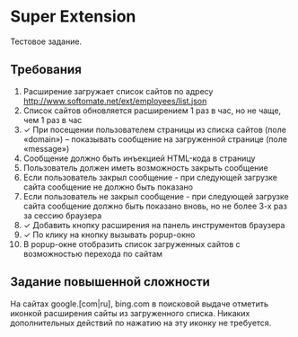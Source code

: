 # Super Extension

Тестовое задание.

## Требования

1. Расширение загружает список сайтов по адресу
   http://www.softomate.net/ext/employees/list.json
2. Список сайтов обновляется расширением 1 раз в час, но не чаще, чем
   1 раз в час
3. ✓ При посещении пользователем страницы из списка сайтов (поле
   «domain») – показывать сообщение на загруженной странице (поле
   «message»)
4. Сообщение должно быть инъекцией HTML-кода в страницу
5. Пользователь должен иметь возможность закрыть сообщение
6. Если пользователь закрыл сообщение - при следующей загрузке сайта
   сообщение не должно быть показано
7. Если пользователь не закрыл сообщение - при следующей загрузке
   сайта сообщение должно быть показано вновь, но не более 3-х раз за
   сессию браузера
8. ✓ Добавить кнопку расширения на панель инструментов браузера
9. ✓ По клику на кнопку вызывать popup-окно
10. В popup-окне отобразить список загруженных сайтов с возможностью
    перехода по сайтам

## Задание повышенной сложности

На сайтах google.[com|ru], bing.com в поисковой выдаче отметить
иконкой расширения сайты из загруженного списка. Никаких
дополнительных действий по нажатию на эту иконку не требуется.
